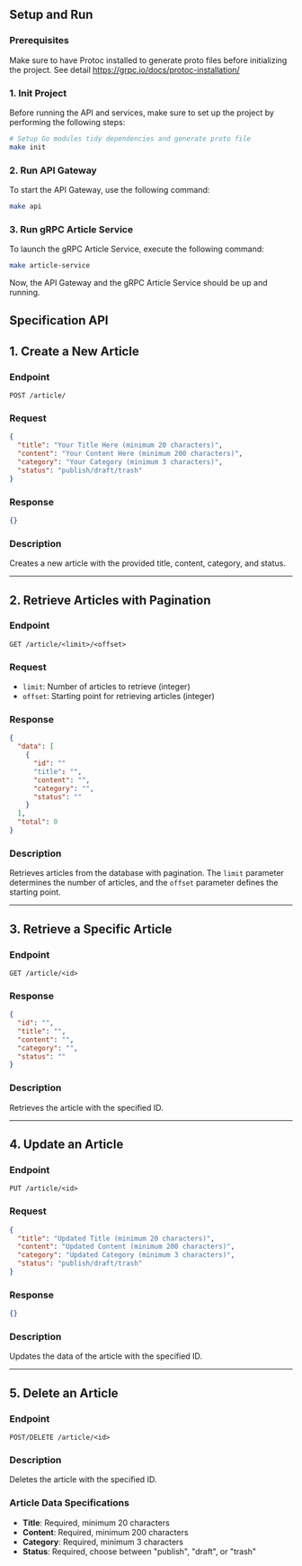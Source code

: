 ## Setup and Run

### Prerequisites
Make sure to have Protoc installed to generate proto files before initializing the project. See detail https://grpc.io/docs/protoc-installation/

### 1. Init Project

Before running the API and services, make sure to set up the project by performing the following steps:

```bash
# Setup Go modules tidy dependencies and generate proto file
make init
```

### 2. Run API Gateway

To start the API Gateway, use the following command:

```bash
make api
```

### 3. Run gRPC Article Service

To launch the gRPC Article Service, execute the following command:

```bash
make article-service
```

Now, the API Gateway and the gRPC Article Service should be up and running.

## Specification API

## 1. Create a New Article

### Endpoint
`POST /article/`

### Request
```json
{
  "title": "Your Title Here (minimum 20 characters)",
  "content": "Your Content Here (minimum 200 characters)",
  "category": "Your Category (minimum 3 characters)",
  "status": "publish/draft/trash"
}
```

### Response
```json
{}
```

### Description
Creates a new article with the provided title, content, category, and status.

---

## 2. Retrieve Articles with Pagination

### Endpoint
`GET /article/<limit>/<offset>`

### Request
- `limit`: Number of articles to retrieve (integer)
- `offset`: Starting point for retrieving articles (integer)

### Response
```json
{
  "data": [
    {
      "id": ""
      "title": "",
      "content": "",
      "category": "",
      "status": ""
    }
  ],
  "total": 0
}
```

### Description
Retrieves articles from the database with pagination. The `limit` parameter determines the number of articles, and the `offset` parameter defines the starting point.

---

## 3. Retrieve a Specific Article

### Endpoint
`GET /article/<id>`

### Response
```json
{
  "id": "",
  "title": "",
  "content": "",
  "category": "",
  "status": ""
}
```

### Description
Retrieves the article with the specified ID.

---

## 4. Update an Article

### Endpoint
`PUT /article/<id>`

### Request
```json
{
  "title": "Updated Title (minimum 20 characters)",
  "content": "Updated Content (minimum 200 characters)",
  "category": "Updated Category (minimum 3 characters)",
  "status": "publish/draft/trash"
}
```

### Response
```json
{}
```

### Description
Updates the data of the article with the specified ID.

---

## 5. Delete an Article

### Endpoint
`POST/DELETE /article/<id>`


### Description
Deletes the article with the specified ID.

### Article Data Specifications
- **Title**: Required, minimum 20 characters
- **Content**: Required, minimum 200 characters
- **Category**: Required, minimum 3 characters
- **Status**: Required, choose between "publish", "draft", or "trash"
